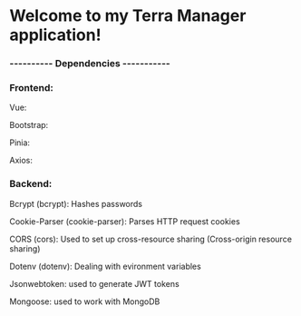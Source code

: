 # Welcome to my Terra Manager application!

### ---------- Dependencies -----------

### Frontend:
Vue:

Bootstrap:

Pinia:

Axios:


### Backend:
Bcrypt (bcrypt): Hashes passwords

Cookie-Parser (cookie-parser): Parses HTTP request cookies

CORS (cors): Used to set up cross-resource sharing (Cross-origin resource sharing)

Dotenv (dotenv): Dealing with evironment variables

Jsonwebtoken: used to generate JWT tokens

Mongoose: used to work with MongoDB
